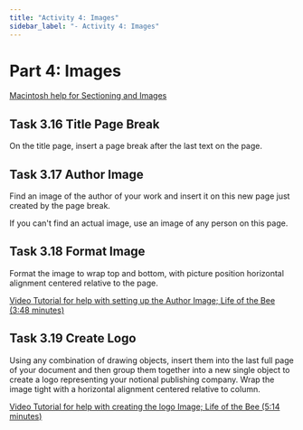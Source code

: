 ```yaml
---
title: "Activity 4: Images"
sidebar_label: "- Activity 4: Images"
---
```


# Part 4: Images

[Macintosh help for Sectioning and Images](https://github.com/lblakej/document-markup-mac-help/blob/master/docs-mac-project-part-3-4/README.md)

## Task 3.16 Title Page Break

On the title page, insert a page break after the last text on the page.

## Task 3.17 Author Image

Find an image of the author of your work and insert it on this new page just created by the page break.

If you can't find an actual image, use an image of any person on this page.

## Task 3.18 Format Image

Format the image to wrap top and bottom, with picture position horizontal alignment centered relative to the page.

[Video Tutorial for help with setting up the Author Image; Life of the Bee (3:48 minutes)](https://ils.unc.edu/courses/2017_fall/inls161_001/videos/markup/markup-14-author-image.mp4)

## Task 3.19 Create Logo

Using any combination of drawing objects, insert  them into the last full page of your document and then group them together into a new single object to create a logo representing your notional publishing company. Wrap the image tight with a horizontal alignment centered relative to column.

[Video Tutorial for help with creating the logo Image; Life of the Bee (5:14 minutes)](https://ils.unc.edu/courses/2017_fall/inls161_001/videos/markup/markup-15-logo-image.mp4)
